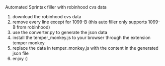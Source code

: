 Automated Sprintax filler with robinhood cvs data

1. download the robinhood cvs data
2. remove every line except for 1099-B (this auto filler only supports 1099-B from robinhood)
3. use the converter.py to generate the json data
4. install the temper_monkey.js to your browser through the extension temper monkey
5. replace the data in temper_monkey.js with the content in the generated json file
6. enjoy :)